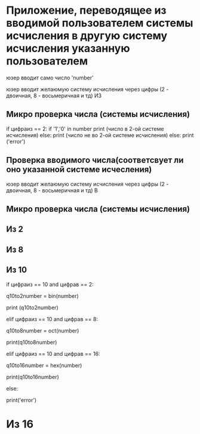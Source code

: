 # Приложение, переводящее из вводимой пользователем системы исчисления в другую систему исчисления указанную пользователем

юзер вводит само число 'number'

юзер вводит желаюмую систему исчисления через цифры (2 - двоичная, 8 - восьмеричная и тд) ИЗ

## Микро проверка числа (системы исчисления)


if цифраиз == 2:
 if '1','0' in number
 print (число в 2-ой системе исчисления)
 else:
 print (число не во 2-ой системе исчисления)
else:
print ('error')










## Проверка вводимого числа(соответсвует ли оно указанной системе исчесления)


юзер вводит желаюмую систему исчисления через цифры (2 - двоичная, 8 - восьмеричная и тд) В


## Микро проверка числа (системы исчисления)


## Из 2


## Из 8


## Из 10


if цифраиз == 10 and цифрав == 2:


 q10to2number = bin(number)


 print (q10to2number)


elif цифраиз == 10 and цифрав == 8:


 q10to8number = oct(number)


 print(q10to8number)


elif цифраиз == 10 and цифрав == 16:


 q10to16number = hex(number)


 print(q10to16number)


else:


 print('error')


# Из 16